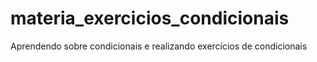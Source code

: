 # materia_exercicios_condicionais
Aprendendo sobre condicionais e realizando exercícios de condicionais
